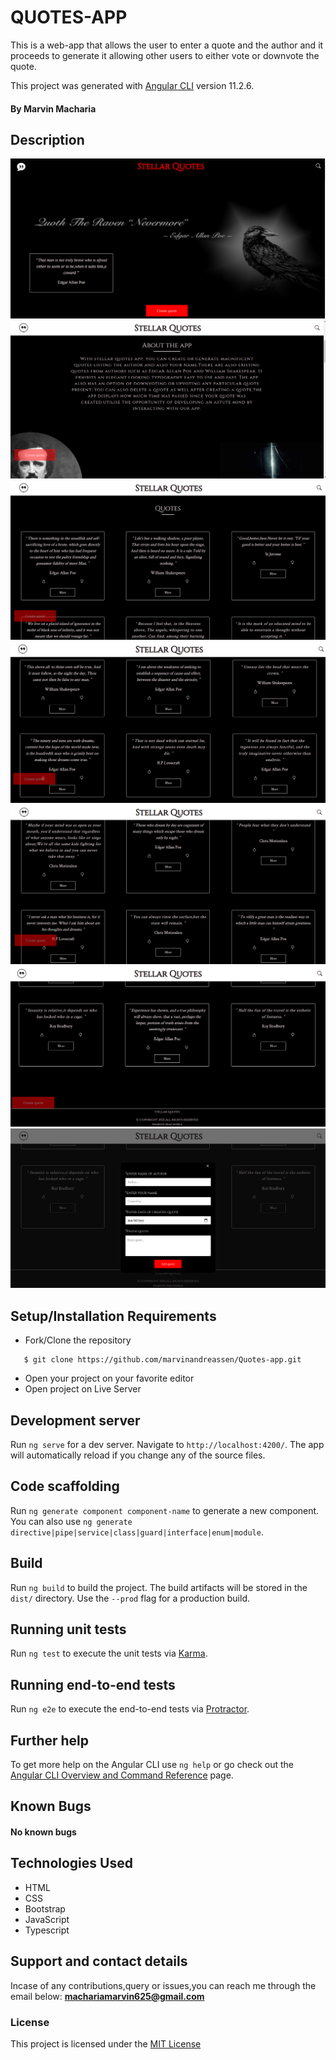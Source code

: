 # QUOTES-APP
</span>
This is a web-app that allows the user to enter a quote and the author and it proceeds to generate it allowing other users to either vote or downvote the quote.

This project was generated with [Angular CLI](https://github.com/angular/angular-cli) version 11.2.6.

#### By **Marvin Macharia**
## Description
![Webapp image](/src/assets/README/s1.png)
![Webapp image](/src/assets/README/s2.png)
![Webapp image](/src/assets/README/s3.png)
![Webapp image](/src/assets/README/s4.png)
![Webapp image](/src/assets/README/s5.png)
![Webapp image](/src/assets/README/s6.png)
![Webapp image](/src/assets/README/s7.png)
## Setup/Installation Requirements
* Fork/Clone the repository
```
   $ git clone https://github.com/marvinandreassen/Quotes-app.git
```
* Open your project on your favorite editor
* Open project on Live Server


## Development server

Run `ng serve` for a dev server. Navigate to `http://localhost:4200/`. The app will automatically reload if you change any of the source files.

## Code scaffolding

Run `ng generate component component-name` to generate a new component. You can also use `ng generate directive|pipe|service|class|guard|interface|enum|module`.

## Build

Run `ng build` to build the project. The build artifacts will be stored in the `dist/` directory. Use the `--prod` flag for a production build.

## Running unit tests

Run `ng test` to execute the unit tests via [Karma](https://karma-runner.github.io).

## Running end-to-end tests

Run `ng e2e` to execute the end-to-end tests via [Protractor](http://www.protractortest.org/).

## Further help

To get more help on the Angular CLI use `ng help` or go check out the [Angular CLI Overview and Command Reference](https://angular.io/cli) page.

## Known Bugs
#### No known bugs
## Technologies Used
* HTML
* CSS
* Bootstrap
* JavaScript
* Typescript
## Support and contact details
Incase of any contributions,query or issues,you can reach me through the email below:
**machariamarvin625@gmail.com**
### License 
This project is licensed under the [MIT License](https://github.com/marvinandreassen/Quotes-app/blob/master/LICENSE)
